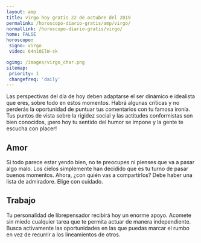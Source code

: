 ```yaml
---
layout: amp
title: virgo hoy gratis 22 de octubre del 2019 
permalink: /horoscopo-diario-gratis/amp/virgo/
normallink: /horoscopo-diario-gratis/virgo/
home: FALSE
horoscopo:
 signo: virgo
 video: 64n10ElW-sk

ogimg: /images/virgo_char.png
sitemap:
 priority: 1
 changefreq: 'daily'
---
```



Las perspectivas del día de hoy deben adaptarse el ser dinámico e idealista que eres, sobre todo en estos momentos. Habrá algunas críticas y no perderás la oportunidad de puntuar tus comentarios con tu famosa ironía. Tus puntos de vista sobre la rigidez social y las actitudes conformistas son bien conocidos, ¡pero hoy tu sentido del humor se impone y la gente te escucha con placer!

## Amor

Si todo parece estar yendo bien, no te preocupes ni pienses que va a pasar algo malo. Los cielos simplemente han decidido que es tu turno de pasar buenos momentos. Ahora, ¿con quién vas a compartirlos? Debe haber una lista de admiradore. Elige con cuidado.

## Trabajo

Tu personalidad de librepensador recibirá hoy un enorme apoyo. Acomete sin miedo cualquier tarea que te permita actuar de manera independiente. Busca activamente las oportunidades en las que puedas marcar el rumbo en vez de recurrir a los lineamientos de otros.